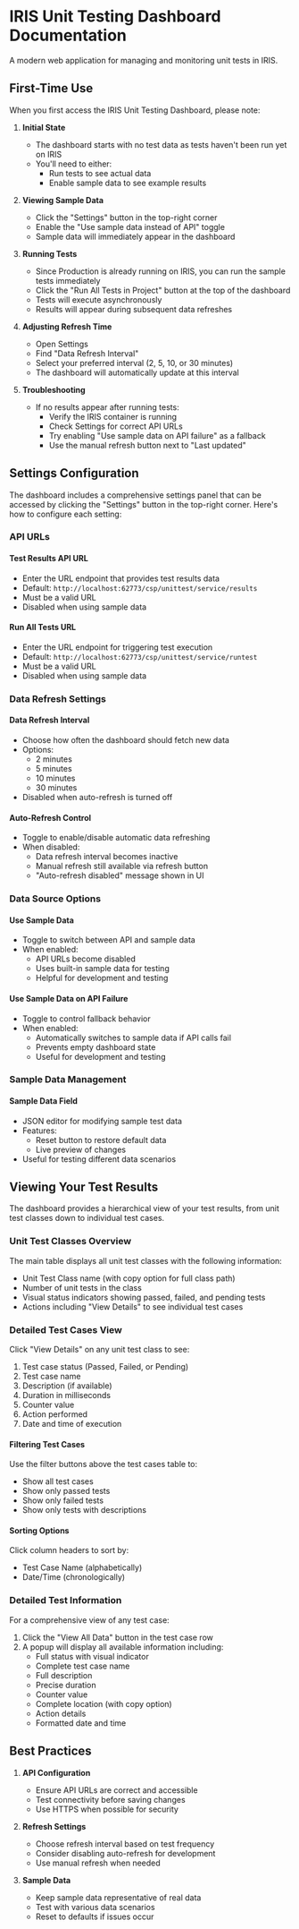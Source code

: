 # IRIS Unit Testing Dashboard Documentation

A modern web application for managing and monitoring unit tests in IRIS.

## First-Time Use

When you first access the IRIS Unit Testing Dashboard, please note:

1. **Initial State**
   - The dashboard starts with no test data as tests haven't been run yet on IRIS
   - You'll need to either:
     - Run tests to see actual data
     - Enable sample data to see example results

2. **Viewing Sample Data**
   - Click the "Settings" button in the top-right corner
   - Enable the "Use sample data instead of API" toggle
   - Sample data will immediately appear in the dashboard

3. **Running Tests**
   - Since Production is already running on IRIS, you can run the sample tests immediately
   - Click the "Run All Tests in Project" button at the top of the dashboard
   - Tests will execute asynchronously
   - Results will appear during subsequent data refreshes

4. **Adjusting Refresh Time**
   - Open Settings
   - Find "Data Refresh Interval"
   - Select your preferred interval (2, 5, 10, or 30 minutes)
   - The dashboard will automatically update at this interval

5. **Troubleshooting**
   - If no results appear after running tests:
     - Verify the IRIS container is running
     - Check Settings for correct API URLs
     - Try enabling "Use sample data on API failure" as a fallback
     - Use the manual refresh button next to "Last updated"

## Settings Configuration

The dashboard includes a comprehensive settings panel that can be accessed by clicking the "Settings" button in the top-right corner. Here's how to configure each setting:

### API URLs

#### Test Results API URL
- Enter the URL endpoint that provides test results data
- Default: `http://localhost:62773/csp/unittest/service/results`
- Must be a valid URL
- Disabled when using sample data

#### Run All Tests URL
- Enter the URL endpoint for triggering test execution
- Default: `http://localhost:62773/csp/unittest/service/runtest`
- Must be a valid URL
- Disabled when using sample data

### Data Refresh Settings

#### Data Refresh Interval
- Choose how often the dashboard should fetch new data
- Options:
  - 2 minutes
  - 5 minutes
  - 10 minutes
  - 30 minutes
- Disabled when auto-refresh is turned off

#### Auto-Refresh Control
- Toggle to enable/disable automatic data refreshing
- When disabled:
  - Data refresh interval becomes inactive
  - Manual refresh still available via refresh button
  - "Auto-refresh disabled" message shown in UI

### Data Source Options

#### Use Sample Data
- Toggle to switch between API and sample data
- When enabled:
  - API URLs become disabled
  - Uses built-in sample data for testing
  - Helpful for development and testing

#### Use Sample Data on API Failure
- Toggle to control fallback behavior
- When enabled:
  - Automatically switches to sample data if API calls fail
  - Prevents empty dashboard state
  - Useful for development and testing

### Sample Data Management

#### Sample Data Field
- JSON editor for modifying sample test data
- Features:
  - Reset button to restore default data
  - Live preview of changes
- Useful for testing different data scenarios

## Viewing Your Test Results

The dashboard provides a hierarchical view of your test results, from unit test classes down to individual test cases.

### Unit Test Classes Overview

The main table displays all unit test classes with the following information:
- Unit Test Class name (with copy option for full class path)
- Number of unit tests in the class
- Visual status indicators showing passed, failed, and pending tests
- Actions including "View Details" to see individual test cases

### Detailed Test Cases View

Click "View Details" on any unit test class to see:
1. Test case status (Passed, Failed, or Pending)
2. Test case name
3. Description (if available)
4. Duration in milliseconds
5. Counter value
6. Action performed
7. Date and time of execution

#### Filtering Test Cases

Use the filter buttons above the test cases table to:
- Show all test cases
- Show only passed tests
- Show only failed tests
- Show only tests with descriptions

#### Sorting Options

Click column headers to sort by:
- Test Case Name (alphabetically)
- Date/Time (chronologically)

### Detailed Test Information

For a comprehensive view of any test case:
1. Click the "View All Data" button in the test case row
2. A popup will display all available information including:
   - Full status with visual indicator
   - Complete test case name
   - Full description
   - Precise duration
   - Counter value
   - Complete location (with copy option)
   - Action details
   - Formatted date and time

## Best Practices

1. **API Configuration**
   - Ensure API URLs are correct and accessible
   - Test connectivity before saving changes
   - Use HTTPS when possible for security

2. **Refresh Settings**
   - Choose refresh interval based on test frequency
   - Consider disabling auto-refresh for development
   - Use manual refresh when needed

3. **Sample Data**
   - Keep sample data representative of real data
   - Test with various data scenarios
   - Reset to defaults if issues occur